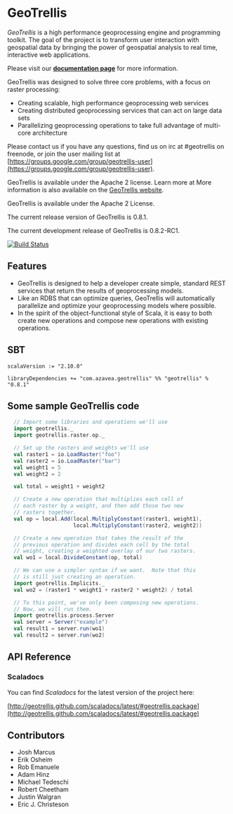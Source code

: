 # GeoTrellis

*GeoTrellis* is a high performance geoprocessing engine and programming toolkit.  The goal of the project is to transform
user interaction with geospatial data by bringing the power of geospatial analysis to real time, interactive web applications.

Please visit our **[documentation page](http://geotrellis.github.com)** for more information. 

GeoTrellis was designed to solve three core problems, with a focus on raster processing:

- Creating scalable, high performance geoprocessing web services
- Creating distributed geoprocessing services that can act on large data sets
- Parallelizing geoprocessing operations to take full advantage of multi-core architecture 

Please contact us if you have any questions, find us on irc at #geotrellis on freenode, or join 
the user mailing list at [https://groups.google.com/group/geotrellis-user](https://groups.google.com/group/geotrellis-user).

GeoTrellis is available under the Apache 2 license.  Learn more at More information is also available on the [GeoTrellis website](http://www.azavea.com/products/geotrellis/).

GeoTrellis is available under the Apache 2 License.

The current release version of GeoTrellis is 0.8.1.

The current development release of GeoTrellis is 0.8.2-RC1.
 
[![Build Status](https://api.travis-ci.org/geotrellis/geotrellis.png)](http://travis-ci.org/geotrellis/geotrellis)

## Features

- GeoTrellis is designed to help a developer create simple, standard REST services that return the results of geoprocessing models.
- Like an RDBS that can optimize queries, GeoTrellis will automatically parallelize and optimize your geoprocessing models where possible.  
- In the spirit of the object-functional style of Scala, it is easy to both create new operations and compose new 
operations with existing operations.

## SBT

    scalaVersion := "2.10.0"

    libraryDependencies += "com.azavea.geotrellis" %% "geotrellis" % "0.8.1"

## Some sample GeoTrellis code

```scala
  // Import some libraries and operations we'll use
  import geotrellis._
  import geotrellis.raster.op._

  // Set up the rasters and weights we'll use
  val raster1 = io.LoadRaster("foo")
  val raster2 = io.LoadRaster("bar")
  val weight1 = 5
  val weight2 = 2

  val total = weight1 + weight2

  // Create a new operation that multiplies each cell of
  // each raster by a weight, and then add those two new
  // rasters together.
  val op = local.Add(local.MultiplyConstant(raster1, weight1),
                     local.MultiplyConstant(raster2, weight2))

  // Create a new operation that takes the result of the
  // previous operation and divides each cell by the total
  // weight, creating a weighted overlay of our two rasters.
  val wo1 = local.DivideConstant(op, total)

  // We can use a simpler syntax if we want.  Note that this
  // is still just creating an operation.
  import geotrellis.Implicits._
  val wo2 = (raster1 * weight1 + raster2 * weight2) / total

  // To this point, we've only been composing new operations.
  // Now, we will run them.
  import geotrellis.process.Server
  val server = Server("example")
  val result1 = server.run(wo1)
  val result2 = server.run(wo2)
```

## API Reference

### Scaladocs

You can find *Scaladocs* for the latest version of the project here:

[http://geotrellis.github.com/scaladocs/latest/#geotrellis.package](http://geotrellis.github.com/scaladocs/latest/#geotrellis.package)

## Contributors

 - Josh Marcus
 - Erik Osheim
 - Rob Emanuele 
 - Adam Hinz
 - Michael Tedeschi
 - Robert Cheetham
 - Justin Walgran
 - Eric J. Christeson

